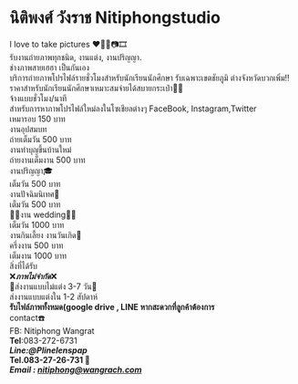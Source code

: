 # นิติพงศ์ วังราช Nitiphongstudio
I love to take pictures ❤️💓📸📷🎞<br>
รับงานถ่ายภาพทุกชนิด, งานแต่ง, งานปริญญา.<br>
ช่างภาพสายเฮฮา เป็นกันเอง<br>
บริการถ่ายภาพโปรไฟล์รายชั่วโมงสำหรับนักเรียนนักศึกษา รับเฉพาะเขตชัยภูมิ ต่างจังหวัดบวกเพิ่ม‼️<br>
ราคาสำหรับนักเรียนนักศึกษาเหมาะสมจ่ายได้สบายกระเป๋า💼✨<br>
จ้างแบบชั่วโมง/นาที <br>
สำหรับการหาภาพโปรไฟล์ใหม่ลงในโซเชียลต่างๆ FaceBook, Instagram,Twitter <br>
เหมารอบ  150  บาท<br>
งานอุปสมบท <br>
ถ่ายเต็มวัน    500 บาท<br>
งานทำบุญขึ้นบ้านใหม่<br>
ถ่ายงานเต็มงาน 500 บาท<br>
งานปริญญา🎓<br>
เต็มวัน    500 บาท<br>
งานปัจฉิมนิเทศ👑<br>
เต็มวัน  500 บาท<br>
🤵🏻งาน wedding👰🏻<br>
เต็มวัน 1000 บาท<br>
งานกินเลี้ยง งานวันเกิด🎂<br>
ครึ่งงาน 500 บาท <br>
เต็มงาน 1000 บาท <br>
สิ่งที่ได้รับ<br>
❌***ภาพไม่จำกัด***❌<br>
📨ส่งงานแบบไม่แต่ง 3-7 วัน📨<br>
ส่งงานแบบแต่งใน 1-2 สัปดาห์ <br>
**รับไฟล์ภาพทั้งหมด(google drive , LINE หากสะดวกที่ลูกค้าต้องการ**<br>
contact☎️<br>
FB: Nitiphong Wangrat <br>
**Tel**:083-272-6731<br>
***Line:@Plinelenspap***<br>
**Tel.083-27-26-731 📱**<br>
***Email : nitiphong@wangrach.com***<br>
